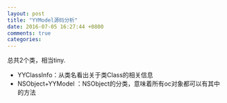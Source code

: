 ```yaml
---
layout: post
title: "YYModel源码分析"
date: 2016-07-05 16:27:44 +0800
comments: true
categories: 
---
```

  总共2个类，相当tiny.
  * YYClassInfo：从类名看出关于类Class的相关信息
  * NSObject+YYModel ：NSObject的分类，意味着所有oc对象都可以有其中的方法

